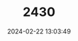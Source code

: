 ---
title: "2430"
category: "Austropotamobius pallipes"
draft: false
date: 2024-02-22 13:03:49
languages:
  English: ["Atlantic Stream Crayfish", "River Crayfish", "White-footed Crayfish", "White-clawed Crayfish"]
  Italian: ["Gambero di Fiume", "Gambero Italico"]
---
